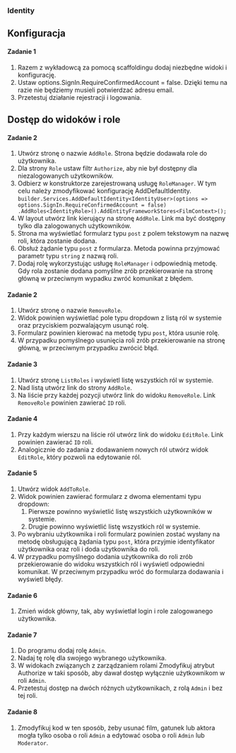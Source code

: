 ### Identity

## Konfiguracja

#### Zadanie 1

1. Razem z wykładowcą za pomocą scaffoldingu dodaj niezbędne widoki i konfigurację.
1. Ustaw options.SignIn.RequireConfirmedAccount = false. Dzięki temu na razie nie będziemy musieli potwierdzać adresu email.
1. Przetestuj działanie rejestracji i logowania.

## Dostęp do widoków i role

#### Zadanie 2

1. Utwórz stronę o nazwie `AddRole`. Strona będzie dodawała role do użytkownika.
1. Dla strony `Role` ustaw filtr `Authorize`, aby nie był dostępny dla niezalogowanych użytkowników.
1. Odbierz w konstruktorze zarejestrowaną usługę `RoleManager`. W tym celu należy zmodyfikować konfigurację AddDefaultIdentity.
`
builder.Services.AddDefaultIdentity<IdentityUser>(options => 
    options.SignIn.RequireConfirmedAccount = false)
    .AddRoles<IdentityRole>().AddEntityFrameworkStores<FilmContext>();
` 
1. W layout utwórz link kierujący na stronę `AddRole`. Link ma być dostępny tylko dla zalogowanych użytkowników.
1. Strona ma wyświetlać formularz typu `post` z polem tekstowym na nazwę roli, która zostanie dodana.
1. Obsłuż żądanie typu `post` z formularza. Metoda powinna przyjmować parametr typu `string` z nazwą roli.
1. Dodaj rolę wykorzystując usługę `RoleManager` i odpowiednią metodę. Gdy rola zostanie dodana pomyślne zrób przekierowanie na stronę główną w przeciwnym wypadku zwróć komunikat z błędem.

#### Zadanie 2

1. Utwórz stronę o nazwie `RemoveRole`.
1. Widok powinien wyświetlać pole typu dropdown z listą ról w systemie oraz przyciskiem pozwalającym usunąć rolę.
1. Formularz powinien kierować na metodę typu `post`, która usunie rolę.
1. W przypadku pomyślnego usunięcia roli zrób przekierowanie na stronę główną, w przeciwnym przypadku zwrócić błąd.

#### Zadanie 3

1. Utwórz stronę `ListRoles` i wyświetl listę wszystkich ról w systemie.
1. Nad listą utwórz link do strony `AddRole`.
1. Na liście przy każdej pozycji utwórz link do widoku `RemoveRole`. Link `RemoveRole` powinien zawierać `ID` roli.

#### Zadanie 4

1. Przy każdym wierszu na liście ról utwórz link do widoku `EditRole`. Link powinien zawierać `ID` roli.
1. Analogicznie do zadania z dodawaniem nowych ról utwórz widok `EditRole`, który pozwoli na edytowanie ról.

#### Zadanie 5

1. Utwórz widok `AddToRole`.
1. Widok powinien zawierać formularz z dwoma elementami typu dropdown:
    1. Pierwsze powinno wyświetlić listę wszystkich użytkowników w systemie.
    1. Drugie powinno wyświetlić listę wszystkich ról w systemie.
1. Po wybraniu użytkownika i roli formularz powinien zostać wysłany na metodę obsługującą żądania typu `post`, która przyjmie identyfikator użytkownika oraz roli i doda użytkownika do roli.
1. W przypadku pomyślnego dodania użytkownika do roli zrób przekierowanie do widoku wszystkich ról i wyświetl odpowiedni komunikat. W przeciwnym przypadku wróć do formularza dodawania i wyświetl błędy.

#### Zadanie 6

1. Zmień widok główny, tak, aby wyświetlał login i role zalogowanego użytkownika.

#### Zadanie 7

1. Do programu dodaj rolę `Admin`.
1. Nadaj tę rolę dla swojego wybranego użytkownika.
1. W widokach związanych z zarządzaniem rolami Zmodyfikuj atrybut Authorize w taki sposób, aby dawał dostęp wyłącznie użytkownikom w roli `Admin`.
1. Przetestuj dostęp na dwóch różnych użytkownikach, z rolą `Admin` i bez tej roli.

#### Zadanie 8

1. Zmodyfikuj kod w ten sposób, żeby usunać film, gatunek lub aktora mogła tylko osoba o roli `Admin` a edytować osoba o roli `Admin` lub `Moderator`.